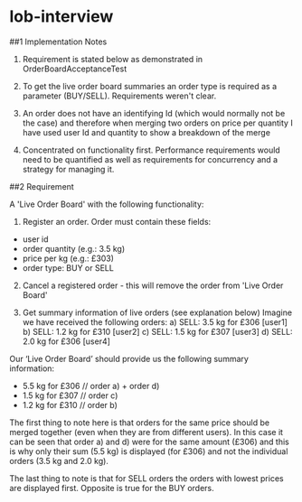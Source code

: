 # lob-interview

##1 Implementation Notes

1) Requirement is stated below as demonstrated in OrderBoardAcceptanceTest

2) To get the live order board summaries an order type is required as a parameter (BUY/SELL). Requirements weren't clear.

3) An order does not have an identifying Id (which would normally not be the case) and therefore when merging two orders on price per quantity I have used user Id and quantity to show a breakdown of the merge

4) Concentrated on functionality first. Performance requirements would need to be quantified as well as requirements for concurrency and a strategy for managing it.

##2 Requirement

A 'Live Order Board' with the following functionality:

1) Register an order. Order must contain these fields:
- user id
- order quantity (e.g.: 3.5 kg)
- price per kg (e.g.: £303)
- order type: BUY or SELL

2) Cancel a registered order - this will remove the order from 'Live Order Board'

3) Get summary information of live orders (see explanation below)
Imagine we have received the following orders:
a) SELL: 3.5 kg for £306 [user1]
b) SELL: 1.2 kg for £310 [user2]
c) SELL: 1.5 kg for £307 [user3]
d) SELL: 2.0 kg for £306 [user4]

Our ‘Live Order Board’ should provide us the following summary information:
- 5.5 kg for £306 // order a) + order d)
- 1.5 kg for £307 // order c)
- 1.2 kg for £310 // order b)

The first thing to note here is that orders for the same price should be merged together (even when they are from different users). In this case it can be seen that order a) and d) were for the same amount (£306) and this is why only their sum (5.5 kg) is displayed (for £306) and not the individual orders (3.5 kg and 2.0 kg).

The last thing to note is that for SELL orders the orders with lowest prices are displayed first. Opposite is true for the BUY orders.
